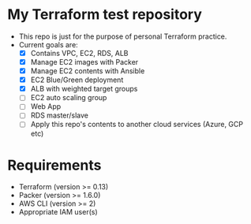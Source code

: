 # My Terraform test repository
- This repo is just for the purpose of personal Terraform practice.
- Current goals are:
  - [x] Contains VPC, EC2, RDS, ALB
  - [x] Manage EC2 images with Packer
  - [x] Manage EC2 contents with Ansible
  - [x] EC2 Blue/Green deployment
  - [x] ALB with weighted target groups
  - [ ] EC2 auto scaling group
  - [ ] Web App
  - [ ] RDS master/slave
  - [ ] Apply this repo's contents to another cloud services (Azure, GCP etc)

# Requirements
- Terraform (version >= 0.13)
- Packer (version >= 1.6.0)
- AWS CLI (version >= 2)
- Appropriate IAM user(s)